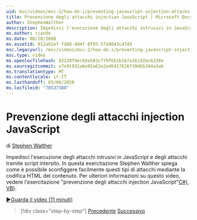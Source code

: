 ```yaml
---
uid: mvc/videos/mvc-2/how-do-i/preventing-javascript-injection-attacks
title: Prevenzione degli attacchi injection JavaScript | Microsoft Docs
author: StephenWalther
description: Impedisci l'esecuzione degli attacchi intrusivi in JavaScript e degli attacchi tramite script intersito. In questa esercitazione, Stephen Walther spiega come è possibile...
ms.author: riande
ms.date: 08/20/2008
ms.assetid: 012a91e7-fd88-4d4f-8f95-57a9043c47d9
msc.legacyurl: /mvc/videos/mvc-2/how-do-i/preventing-javascript-injection-attacks
msc.type: video
ms.openlocfilehash: 83228f9ec92e583c779f6b1b1b7a1b1d2ec6228e
ms.sourcegitcommit: e7e91932a6e91a63e2e46417626f39d6b244a3ab
ms.translationtype: MT
ms.contentlocale: it-IT
ms.lasthandoff: 03/06/2020
ms.locfileid: "78537380"
---
```

# <a name="preventing-javascript-injection-attacks"></a>Prevenzione degli attacchi injection JavaScript

di [Stephen Walther](https://github.com/StephenWalther)

Impedisci l'esecuzione degli attacchi intrusivi in JavaScript e degli attacchi tramite script intersito. In questa esercitazione Stephen Walther spiega come è possibile sconfiggere facilmente questi tipi di attacchi mediante la codifica HTML del contenuto. Per ulteriori informazioni su questo video, vedere l'esercitazione "prevenzione degli attacchi injection JavaScript"[C#](../../../overview/older-versions-1/security/preventing-javascript-injection-attacks-cs.md)(, [VB](../../../overview/older-versions-1/security/preventing-javascript-injection-attacks-vb.md)).

[&#9654;Guarda il video (11 minuti)](https://channel9.msdn.com/Blogs/ASP-NET-Site-Videos/preventing-javascript-injection-attacks)

> [!div class="step-by-step"]
> [Precedente](an-introduction-to-url-routing.md)
> [Successivo](creating-unit-tests-for-aspnet-mvc-applications.md)
